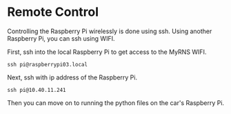 # Remote Control

Controlling the Raspberry Pi wirelessly is done using ssh. Using another Raspberry Pi, you can ssh using WIFI.

First, ssh into the local Raspberry Pi to get access to the MyRNS WIFI.
```
ssh pi@raspberrypi03.local
```
Next, ssh with ip address of the Raspberry Pi.
```
ssh pi@10.40.11.241
```
Then you can move on to running the python files on the car's Raspberry Pi.
